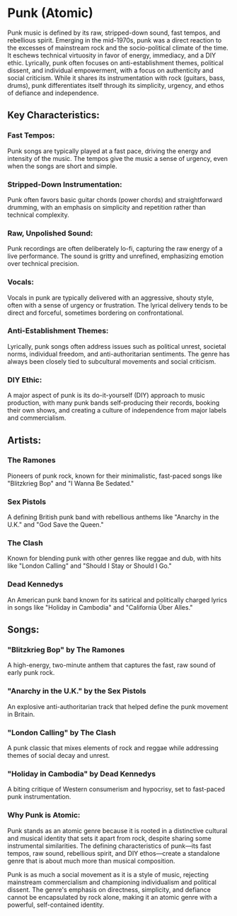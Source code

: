 # Punk (Atomic)

Punk music is defined by its raw, stripped-down sound, fast tempos, and rebellious spirit. Emerging in the mid-1970s, punk was a direct reaction to the excesses of mainstream rock and the socio-political climate of the time. It eschews technical virtuosity in favor of energy, immediacy, and a DIY ethic. Lyrically, punk often focuses on anti-establishment themes, political dissent, and individual empowerment, with a focus on authenticity and social criticism. While it shares its instrumentation with rock (guitars, bass, drums), punk differentiates itself through its simplicity, urgency, and ethos of defiance and independence.

## Key Characteristics:

### Fast Tempos:

Punk songs are typically played at a fast pace, driving the energy and intensity of the music. The tempos give the music a sense of urgency, even when the songs are short and simple.

### Stripped-Down Instrumentation:

Punk often favors basic guitar chords (power chords) and straightforward drumming, with an emphasis on simplicity and repetition rather than technical complexity.

### Raw, Unpolished Sound:

Punk recordings are often deliberately lo-fi, capturing the raw energy of a live performance. The sound is gritty and unrefined, emphasizing emotion over technical precision.

### Vocals:

Vocals in punk are typically delivered with an aggressive, shouty style, often with a sense of urgency or frustration. The lyrical delivery tends to be direct and forceful, sometimes bordering on confrontational.

### Anti-Establishment Themes:

Lyrically, punk songs often address issues such as political unrest, societal norms, individual freedom, and anti-authoritarian sentiments. The genre has always been closely tied to subcultural movements and social criticism.

### DIY Ethic:

A major aspect of punk is its do-it-yourself (DIY) approach to music production, with many punk bands self-producing their records, booking their own shows, and creating a culture of independence from major labels and commercialism.

## Artists:

### The Ramones

Pioneers of punk rock, known for their minimalistic, fast-paced songs like "Blitzkrieg Bop" and "I Wanna Be Sedated."

### Sex Pistols

A defining British punk band with rebellious anthems like "Anarchy in the U.K." and "God Save the Queen."

### The Clash

Known for blending punk with other genres like reggae and dub, with hits like "London Calling" and "Should I Stay or Should I Go."

### Dead Kennedys

An American punk band known for its satirical and politically charged lyrics in songs like "Holiday in Cambodia" and "California Über Alles."

## Songs:

### "Blitzkrieg Bop" by The Ramones

A high-energy, two-minute anthem that captures the fast, raw sound of early punk rock.

### "Anarchy in the U.K." by the Sex Pistols

An explosive anti-authoritarian track that helped define the punk movement in Britain.

### "London Calling" by The Clash

A punk classic that mixes elements of rock and reggae while addressing themes of social decay and unrest.

### "Holiday in Cambodia" by Dead Kennedys

A biting critique of Western consumerism and hypocrisy, set to fast-paced punk instrumentation.

### Why Punk is Atomic:

Punk stands as an atomic genre because it is rooted in a distinctive cultural and musical identity that sets it apart from rock, despite sharing some instrumental similarities. The defining characteristics of punk—its fast tempos, raw sound, rebellious spirit, and DIY ethos—create a standalone genre that is about much more than musical composition.

Punk is as much a social movement as it is a style of music, rejecting mainstream commercialism and championing individualism and political dissent. The genre's emphasis on directness, simplicity, and defiance cannot be encapsulated by rock alone, making it an atomic genre with a powerful, self-contained identity.
